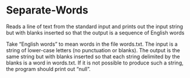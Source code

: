 # Separate-Words
Reads a line of text from the standard input and prints out the input string but with blanks inserted so that the output is a sequence of English words

Take “English words” to mean words in the file words.txt. The input is a string of lower-case letters (no punctuation or blanks). The output is the same string but with blanks inserted so that each string delimited by the blanks is a word in words.txt. If it is not possible to produce such a string, the program should print out “null”.
